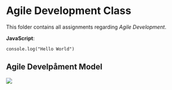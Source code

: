 # Agile Development Class

This folder contains all assignments regarding *Agile Development*.

**JavaScript**: 
```
console.log("Hello World")
```

## Agile Develpåment Model

![](https://www.krasamo.com/wp-content/uploads/agile-01-scaled.jpeg)